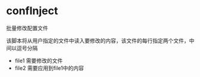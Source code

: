# confInject

批量修改配置文件

该脚本将从用户指定的文件中读入要修改的内容，该文件的每行指定两个文件，中间以逗号分隔
- file1 需要修改的文件
- file2 需要应用到file1中的内容
